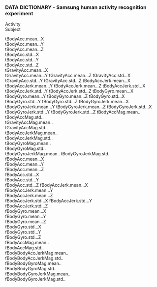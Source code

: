 ### DATA DICTIONARY - Samsung human activity recognition experiment

Activity  
Subject  

tBodyAcc.mean...X  
tBodyAcc.mean...Y   
tBodyAcc.mean...Z   
tBodyAcc.std...X   
tBodyAcc.std...Y   
tBodyAcc.std...Z   
tGravityAcc.mean...X   
tGravityAcc.mean...Y 
tGravityAcc.mean...Z 
tGravityAcc.std...X 
tGravityAcc.std...Y 
tGravityAcc.std...Z 
tBodyAccJerk.mean...X 
tBodyAccJerk.mean...Y 
tBodyAccJerk.mean...Z 
tBodyAccJerk.std...X 
tBodyAccJerk.std...Y 
tBodyAccJerk.std...Z 
tBodyGyro.mean...X 
tBodyGyro.mean...Y 
tBodyGyro.mean...Z 
tBodyGyro.std...X 
tBodyGyro.std...Y 
tBodyGyro.std...Z 
tBodyGyroJerk.mean...X 
tBodyGyroJerk.mean...Y 
tBodyGyroJerk.mean...Z 
tBodyGyroJerk.std...X 
tBodyGyroJerk.std...Y 
tBodyGyroJerk.std...Z 
tBodyAccMag.mean..  
tBodyAccMag.std..  
tGravityAccMag.mean..  
tGravityAccMag.std..  
tBodyAccJerkMag.mean..  
tBodyAccJerkMag.std..  
tBodyGyroMag.mean..  
tBodyGyroMag.std..  
tBodyGyroJerkMag.mean.. 
tBodyGyroJerkMag.std..  
fBodyAcc.mean...X  
fBodyAcc.mean...Y  
fBodyAcc.mean...Z  
fBodyAcc.std...X  
fBodyAcc.std...Y  
fBodyAcc.std...Z 
fBodyAccJerk.mean...X  
fBodyAccJerk.mean...Y  
fBodyAccJerk.mean...Z  
fBodyAccJerk.std...X 
fBodyAccJerk.std...Y  
fBodyAccJerk.std...Z  
fBodyGyro.mean...X  
fBodyGyro.mean...Y  
fBodyGyro.mean...Z  
fBodyGyro.std...X  
fBodyGyro.std...Y  
fBodyGyro.std...Z  
fBodyAccMag.mean..  
fBodyAccMag.std..  
fBodyBodyAccJerkMag.mean..  
fBodyBodyAccJerkMag.std..  
fBodyBodyGyroMag.mean..  
fBodyBodyGyroMag.std..  
fBodyBodyGyroJerkMag.mean..  
fBodyBodyGyroJerkMag.std..



